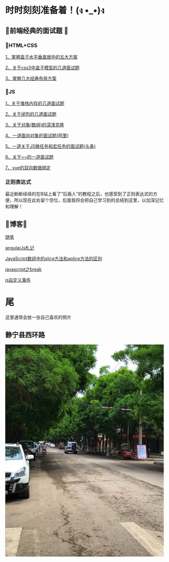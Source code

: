 
# 时时刻刻准备着！(ง •_•)ง

## 🔑前端经典的面试题 🔑
### 🍉HTML+CSS
[1、掌握盒子水平垂直居中的五大方案](./面试/html+css/node/掌握盒子水平垂直居中的五大方案.md)

[2、关于css3中盒子模型的几道面试题](./面试/html+css/node/关于css3中盒子模型的几道面试题.md)

[3、掌握几大经典布局方案](./面试/html+css/node/掌握几大经典布局方案.md)
### 🍉JS
[1、关于堆栈内存的几道面试题](./面试/js/node/关于堆栈内存的几道面试题.md)

[2、关于闭包的几道面试题](./面试/js/node/关于闭包的几道面试题.md)

[3、关于对象(数组)的深浅克隆](./面试/js/node/关于对象(数组)的深浅克隆.md)

[4、一道面向对象的面试题(阿里)](./面试/js/node/一道面向对象的面试题(阿里).md)

[5、一道关于JS微任务和宏任务的面试题(头条)](./面试/js/node/一道关于JS微任务和宏任务的面试题(头条).md)

[6、关于==的一道面试题](./面试/js/node/关于==的一道面试题.md)

[7、vue的双向数据绑定](./面试/js/node/vue的双向数据绑定.md)
### 正则表达式
最近断断续续的在B站上看了“后盾人”的教程之后，也感受到了正则表达式的方便，所以现在此处留个空位，后面我将会把自己学习到的总结到这里，以加深记忆和理解！

## 📖博客📖

[随笔](./博客/随笔.md)

[angularJs札记](./博客/angularJs札记.md)

[JavaScript数组中的slice方法和aplice方法的区别](./博客/JavaScript数组中的slice方法和aplice方法的区别.md)

[javascript之break](./博客/javascript之break.md)

[js自定义事件](./博客/js自定义事件.md)

# 尾

这里通常会放一张自己喜欢的照片

## 静宁县西环路
 ![home](博客/img/home.jpg "home")
